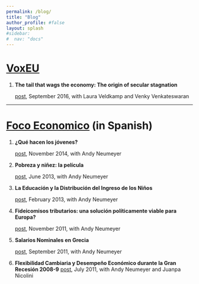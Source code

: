 ```yaml
---
permalink: /blog/
title: "Blog"
author_profile: #false
layout: splash
#sidebar:
#  nav: "docs"
---
```


# [VoxEU](http://voxeu.org/)
1. **The tail that wags the economy: The origin of secular stagnation**

    [post](http://voxeu.org/article/origin-secular-stagnation), September 2016, with Laura Veldkamp and Venky Venkateswaran

***
# [Foco Economico](http://focoeconomico.org/) (in Spanish)

1. **¿Qué hacen los jóvenes?**

    [post](http://focoeconomico.org/2014/11/16/que-hacen-los-jovenes/), November 2014, with Andy Neumeyer

2. **Pobreza y niñez: la película**

    [post](http://focoeconomico.org/2013/06/16/pobreza-y-ninez-la-pelicula/), June 2013, with Andy Neumeyer

3. **La Educación y la Distribución del Ingreso de los Niños**

    [post](http://focoeconomico.org/2013/02/03/la-educacion-y-la-distribucion-del-ingreso-de-los-ninos/), February 2013, with Andy Neumeyer

4. **Fideicomisos tributarios: una solución políticamente viable para Europa?**

    [post](http://focoeconomico.org/2011/11/23/fideicomisos-tributarios-una-solucion-politicamente-viable-para-europa/), November 2011, with Andy Neumeyer

5. **Salarios Nominales en Grecia**

    [post](http://focoeconomico.org/2011/09/21/salarios-nominales-en-grecia/), September 2011, with Andy Neumeyer

6. **Flexibilidad Cambiaria y Desempeño Económico durante la Gran Recesión 2008-9**
    [post](http://focoeconomico.org/2011/06/19/flexibilidad-cambiaria-y-desempeno-economico-durante-la-gran-recesion-2008-9/), July 2011, with Andy Neumeyer and Juanpa Nicolini

